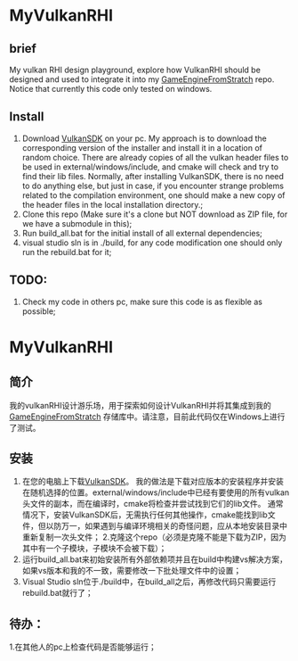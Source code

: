 # MyVulkanRHI
## brief
My vulkan RHI design playground, explore how VulkanRHI should be designed and used to integrate it into my [GameEngineFromStratch](https://github.com/moonflo/EngineFromScratch) repo. Notice that currently this code only tested on windows.
## Install
1. Download [VulkanSDK](https://www.lunarg.com/vulkan-sdk/) on your pc. My approach is to download the corresponding version of the installer and install it in a location of random choice. There are already copies of all the vulkan header files to be used in external/windows/include, and cmake will check and try to find their lib files. Normally, after installing VulkanSDK, there is no need to do anything else, but just in case, if you encounter strange problems related to the compilation environment, one should make a new copy of the header files in the local installation directory.;
1. Clone this repo (Make sure it's a clone but NOT download as ZIP file, for we have a submodule in this);
2. Run build_all.bat for the initial install of all external dependencies;
3. visual studio sln is in ./build, for any code modification one should only run the rebuild.bat for it;

## TODO:
1. Check my code in others pc, make sure this code is as flexible as possible;


# MyVulkanRHI
## 简介
我的vulkanRHI设计游乐场，用于探索如何设计VulkanRHI并将其集成到我的 [GameEngineFromStratch](https://github.com/moonflo/EngineFromScratch) 存储库中。请注意，目前此代码仅在Windows上进行了测试。
## 安装
1. 在您的电脑上下载[VulkanSDK](https://www.lunarg.com/vulkan-sdk/)。 我的做法是下载对应版本的安装程序并安装在随机选择的位置。external/windows/include中已经有要使用的所有vulkan头文件的副本，而在编译时，cmake将检查并尝试找到它们的lib文件。 通常情况下，安装VulkanSDK后，无需执行任何其他操作，cmake能找到lib文件，但以防万一，如果遇到与编译环境相关的奇怪问题，应从本地安装目录中重新复制一次头文件；
2.克隆这个repo（必须是克隆不能是下载为ZIP，因为其中有一个子模块，子模块不会被下载）；
3. 运行build_all.bat来初始安装所有外部依赖项并且在build中构建vs解决方案，如果vs版本和我的不一致，需要修改一下批处理文件中的设置；
4. Visual Studio sln位于./build中，在build_all之后，再修改代码只需要运行rebuild.bat就行了；

## 待办：
1.在其他人的pc上检查代码是否能够运行；
